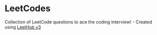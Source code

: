 # LeetCodes
Collection of LeetCode questions to ace the coding interview! - Created using [LeetHub v3](https://github.com/raphaelheinz/LeetHub-3.0)
